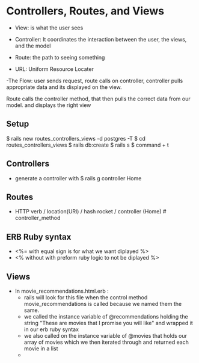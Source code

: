 # Controllers, Routes, and Views

- View: is what the user sees 

- Controller: It coordinates the interaction between the user, the views, and the model 

- Route: the path to seeing something

- URL: Uniform Resource Locater

-The Flow: user sends request, route calls on controller, controller pulls appropriate data and its displayed on the view.  


Route calls the controller method, that then pulls the correct data from our model. and displays the right view

## Setup
  $ rails new routes_controllers_views -d postgres -T
  $ cd routes_controllers_views
  $ rails db:create
  $ rails s
  $ command + t 


## Controllers
- generate a controller with $ rails g controller Home

## Routes
- HTTP verb / location(URl) / hash rocket / controller (Home) # controller_method

## ERB Ruby syntax 
- <%= with equal sign is for what we want diplayed %>
- <% without with preform ruby logic to not be diplayed %>

## Views
- In movie_recommendations.html.erb :
  - rails will look for this file when the control method movie_recommendations is called because we named them the same. 
  - we called the instance variable of @recommendations holding the string "These are movies that I promise you will like" and wrapped it in our erb ruby syntax 
  - we also called on the instance variable of @movies that holds our array of movies which we then iterated through and returned each movie in a list <li>